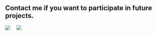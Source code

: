 
<!-- BLOG-POST-LIST:START -->

<p align="center">
  <h2>Contact me if you want to participate in future projects.</h2>
  <a href="https://twitter.com/royvoytheboy"><img src="https://i.imgur.com/VKfKfL5.png?&style=for-the-badge&logo=twitter&logoColor=white" /></a>&nbsp;&nbsp;&nbsp;&nbsp; 
  <a href="mailto:royvoytheboy@gmail.com?subject=Came%20from%20Github"><img src="https://i.imgur.com/lifKYhf.png?&style=for-the-badge&logo=gmail&logoColor=white" /></a>&nbsp;&nbsp;&nbsp;&nbsp;
  <!--<a href="https://dev.to/<yours>"><img src="https://img.shields.io/badge/DEV.TO-%230A0A0A.svg?&style=for-the-badge&logo=dev-dot-to&logoColor=white" />       </a>&nbsp;&nbsp;&nbsp;&nbsp;
 
 <a href="https://www.linkedin.com/in/<yours>/"><img src="https://img.shields.io/badge/linkedin-%230077B5.svg?&style=for-the-badge&logo=linkedin&logoColor=white" /></a>&nbsp;&nbsp;&nbsp;&nbsp; -->
 
 
<p>
<!-- BLOG-POST-LIST:END -->
<!--
**PetarWho/PetarWho** is a ✨ _special_ ✨ repository because its `README.md` (this file) appears on your GitHub profile.

Here are some ideas to get you started:

- 🔭 I’m currently working on ...
- 🌱 I’m currently learning ...
- 👯 I’m looking to collaborate on ...
- 🤔 I’m looking for help with ...
- 💬 Ask me about ...
- 📫 How to reach me: ...
- 😄 Pronouns: ...
- ⚡ Fun fact: ...
-->

